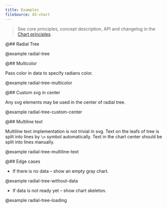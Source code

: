 ```yaml
---
title: Examples
fileSource: d3-chart
---
```


> See core principles, concept description, API and changelog in the [Chart principles](/data-display/d3-chart/).

@## Radial Tree

@example radial-tree

@## Multicolor

Pass color in data to specify radians color.

@example radial-tree-multicolor

@## Custom svg in center

Any svg elements may be used in the center of radial tree.

@example radial-tree-custom-center

@## Multiline text

Multiline text implementation is not trivial in svg. Text on the leafs of tree is split into lines by `\n` symbol automatically. Text in the chart center should be split into lines manually.

@example radial-tree-multiline-text

@## Edge cases

- If there is no data – show an empty gray chart.

@example radial-tree-without-data

- If data is not ready yet – show chart skeleton.

@example radial-tree-loading
